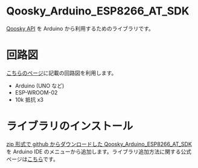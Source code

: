 # Qoosky_Arduino_ESP8266_AT_SDK

[Qoosky API](https://www.qoosky.dev/docs/apis/) を Arduino から利用するためのライブラリです。

# 回路図

[こちらのページ](https://www.qoosky.dev/techs/14bfffdc82/)に記載の回路図を利用します。

- Arduino (UNO など)
- ESP-WROOM-02
- 10k 抵抗 x3

# ライブラリのインストール

[zip 形式で github からダウンロードした Qoosky_Arduino_ESP8266_AT_SDK](https://github.com/qoosky/Qoosky_Arduino_ESP8266_AT_SDK/archive/master.zip) を Arduino IDE のメニューから追加します。ライブラリ追加方法に関する公式ページは[こちら](https://www.arduino.cc/en/Guide/Libraries#toc4)です。

